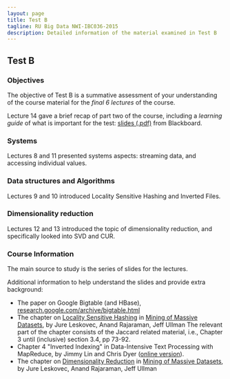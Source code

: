 ```yaml
---
layout: page
title: Test B
tagline: RU Big Data NWI-IBC036-2015
description: Detailed information of the material examined in Test B
---
```


## Test B

### Objectives

The objective of Test B is a summative assessment of your understanding of the course material for the _final 6 lectures_ of the course.

Lecture 14 gave a brief recap of part two of the course, including a _learning guide_ of what is important for the test:
[slides (.pdf)](https://blackboard.ru.nl/bbcswebdav/pid-2489806-dt-content-rid-7055557_4/xid-7055557_4) from Blackboard.

### Systems

Lectures 8 and 11 presented systems aspects: streaming data, and accessing individual values.

### Data structures and Algorithms

Lectures 9 and 10 introduced Locality Sensitive Hashing and Inverted Files.

### Dimensionality reduction

Lectures 12 and 13 introduced the topic of dimensionality reduction, and specifically looked into SVD and CUR.

### Course Information

The main source to study is the series of slides for the lectures.

Additional information to help understand the slides and provide extra background:

- The paper on Google Bigtable (and HBase), [research.google.com/archive/bigtable.html](http://research.google.com/archive/bigtable.html)
- The chapter on [Locality Sensitive Hashing](https://blackboard.ru.nl/bbcswebdav/pid-2439395-dt-content-rid-6830516_4/xid-6830516_4) in [Mining of Massive Datasets](http://www.mmds.org/), by Jure Leskovec, Anand Rajaraman, Jeff Ullman
The relevant part of the chapter consists of the Jaccard related material, i.e., Chapter 3 until (inclusive) section 3.4, pp 73-92.
- Chapter 4 "Inverted Indexing" in Data-Intensive Text Processing with MapReduce, by Jimmy Lin and Chris Dyer 
([online version](https://lintool.github.io/MapReduceAlgorithms/ed1n.html)).
- The chapter on [Dimensionality Reduction](https://blackboard.ru.nl/bbcswebdav/pid-2489796-dt-content-rid-7055004_4/xid-7055004_4) in [Mining of Massive Datasets](http://www.mmds.org/), by Jure Leskovec, Anand Rajaraman, Jeff Ullman

